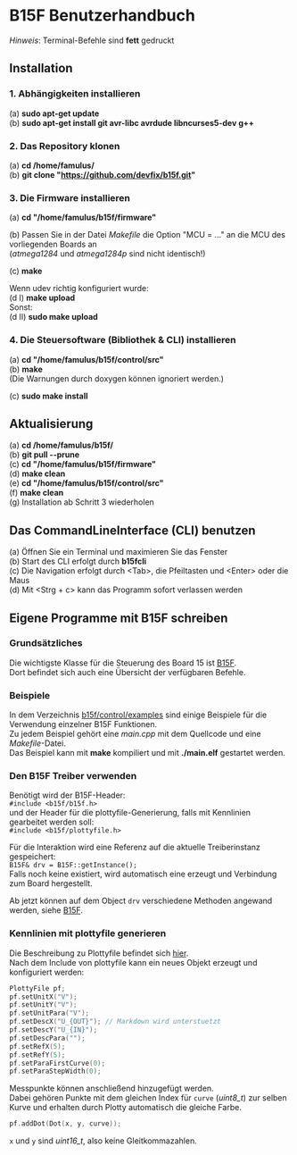 # B15F Benutzerhandbuch
*Hinweis*: Terminal-Befehle sind **fett** gedruckt 

## Installation

### 1. Abhängigkeiten installieren
 (a) **sudo apt-get update**  
 (b) **sudo apt-get install git avr-libc avrdude libncurses5-dev g++**  

### 2. Das Repository klonen
 (a) **cd /home/famulus/**  
 (b) **git clone "https://github.com/devfix/b15f.git"**  

### 3. Die Firmware installieren
 (a) **cd "/home/famulus/b15f/firmware"**  

 (b) Passen Sie in der Datei *Makefile* die Option "MCU = ..." an die MCU des vorliegenden Boards an  
 (*atmega1284* und *atmega1284p* sind nicht identisch!)  

 (c) **make**  

 Wenn udev richtig konfiguriert wurde:  
 (d I) **make upload**  
 Sonst:  
 (d II) **sudo make upload**  

### 4. Die Steuersoftware (Bibliothek & CLI) installieren
 (a) **cd "/home/famulus/b15f/control/src"**  
 (b) **make**  
 (Die Warnungen durch doxygen können ignoriert werden.)

 (c) **sudo make install**  

## Aktualisierung
 (a) **cd /home/famulus/b15f/**  
 (b) **git pull --prune**  
 (c) **cd "/home/famulus/b15f/firmware"**  
 (d) **make clean**  
 (e) **cd "/home/famulus/b15f/control/src"**  
 (f) **make clean**  
 (g) Installation ab Schritt 3 wiederholen
 
## Das CommandLineInterface (CLI) benutzen
 (a) Öffnen Sie ein Terminal und maximieren Sie das Fenster  
 (b) Start des CLI erfolgt durch **b15fcli**  
 (c) Die Navigation erfolgt durch &lt;Tab&gt;, die Pfeiltasten und &lt;Enter&gt; oder die Maus  
 (d) Mit &lt;Strg + c&gt; kann das Programm sofort verlassen werden

## Eigene Programme mit B15F schreiben

### Grundsätzliches
Die wichtigste Klasse für die Steuerung des Board 15 ist [B15F](https://devfix.github.io/b15f/html/classB15F.html).  
Dort befindet sich auch eine Übersicht der verfügbaren Befehle.  

### Beispiele
In dem Verzeichnis [b15f/control/examples](https://github.com/devfix/b15f/tree/master/control/examples) sind einige Beispiele für die Verwendung einzelner B15F Funktionen.  
Zu jedem Beispiel gehört eine *main.cpp* mit dem Quellcode und eine *Makefile*-Datei.  
Das Beispiel kann mit **make** kompiliert und mit **\./main.elf** gestartet werden.

### Den B15F Treiber verwenden
Benötigt wird der B15F-Header:  
`#include <b15f/b15f.h>`  
und der Header für die plottyfile-Generierung, falls mit Kennlinien gearbeitet werden soll:  
`#include <b15f/plottyfile.h>` 

Für die Interaktion wird eine Referenz auf die aktuelle Treiberinstanz gespeichert:  
`B15F& drv = B15F::getInstance();`  
Falls noch keine existiert, wird automatisch eine erzeugt und Verbindung zum Board hergestellt.  

Ab jetzt können auf dem Object `drv` verschiedene Methoden angewand werden, siehe [B15F](https://devfix.github.io/b15f/html/classB15F.html).  

### Kennlinien mit plottyfile generieren
Die Beschreibung zu Plottyfile befindet sich [hier](https://devfix.github.io/b15f/html/classPlottyFile.html).  
Nach dem Include von plottyfile kann ein neues Objekt erzeugt und konfiguriert werden:  
```C++
PlottyFile pf;  
pf.setUnitX("V");  
pf.setUnitY("V");  
pf.setUnitPara("V");  
pf.setDescX("U_{OUT}"); // Markdown wird unterstuetzt  
pf.setDescY("U_{IN}");  
pf.setDescPara("");  
pf.setRefX(5);  
pf.setRefY(5);  
pf.setParaFirstCurve(0);  
pf.setParaStepWidth(0);
```
Messpunkte können anschließend hinzugefügt werden.  
Dabei gehören Punkte mit dem gleichen Index für `curve` (*uint8_t*) zur selben Kurve und erhalten durch Plotty automatisch die gleiche Farbe.  
```C++
pf.addDot(Dot(x, y, curve));
```
`x` und `y` sind *uint16_t*, also keine Gleitkommazahlen.

